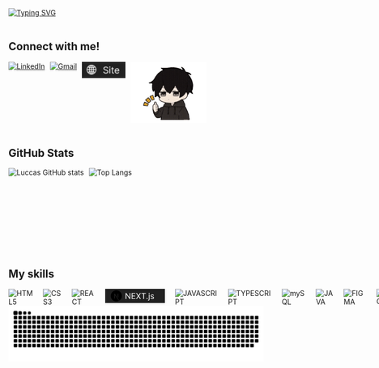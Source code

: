 <div>
    <a href="https://git.io/typing-svg">
        <img src="https://readme-typing-svg.demolab.com?font=Poppins&weight=600&size=25&pause=1000&color=F7F7F7&width=435&lines=Ol%C3%A1!+Eu+sou+Luccas+de+Alencar+%F0%9F%98%80" alt="Typing SVG" />
    </a>
</div>

<br/>

## Connect with me!
<div style="display: flex; gap: 10px;">
    <a href="https://www.linkedin.com/in/luccasalencar/" target="_blank">
        <img src="https://img.shields.io/badge/LinkedIn-0077B5?style=for-the-badge&logo=linkedin&logoColor=white" alt="LinkedIn">
    </a>
    <a href="mailto:luccasdealencar@gmail.com" target="_blank">
        <img src="https://img.shields.io/badge/Gmail-D14836?style=for-the-badge&logo=gmail&logoColor=white" alt="Gmail">
    </a>
    <a href="https://www.linkedin.com/in/luccasalencar/" target="_blank">
        <img src="assets/site.png" alt="Portfólio" style="height: 32px;">
    </a>
    <img src="assets/yo.gif" alt="yo" style="width: 150px;">
</div>

<br/>

## GitHub Stats
<div style="display: flex; align-items: center; gap: 10px;">
    <img 
        src="https://github-readme-stats.vercel.app/api?username=LuccasAlencar&show_icons=true&theme=dark" 
        alt="Luccas GitHub stats" 
        style="height: 150px;"
    >
    <img 
        src="https://github-readme-stats.vercel.app/api/top-langs/?username=LuccasAlencar&layout=compact&theme=dark" 
        alt="Top Langs" 
        style="height: 150px;"
    >
</div>
<br/>

## My skills
<div style="display: flex; align-items: flex-start; gap: 20px;">
    <img align="center" alt="HTML5" src="https://img.shields.io/badge/HTML5-E34F26?style=for-the-badge&logo=html5&logoColor=white">
    <img align="center" alt="CSS3" src="https://img.shields.io/badge/CSS3-1572B6?style=for-the-badge&logo=css3&logoColor=white">
    <img align="center" alt="REACT" src="https://img.shields.io/badge/React-20232A?style=for-the-badge&logo=react&logoColor=61DAFB">
    <img align="center" alt="NEXT" src="assets/next.png">
    <img align="center" alt="JAVASCRIPT" src="https://img.shields.io/badge/JavaScript-F7DF1E?style=for-the-badge&logo=javascript&logoColor=black">
    <img align="center" alt="TYPESCRIPT" src="https://img.shields.io/badge/TypeScript-007ACC?style=for-the-badge&logo=typescript&logoColor=white">
    <img align="center" alt="mySQL" src="https://img.shields.io/badge/MySQL-00000F?style=for-the-badge&logo=mysql&logoColor=white">
    <img align="center" alt="JAVA" src="https://img.shields.io/badge/Java-ED8B00?style=for-the-badge&logo=openjdk&logoColor=white">
    <img align="center" alt="FIGMA" src="https://img.shields.io/badge/Figma-F24E1E?style=for-the-badge&logo=figma&logoColor=white">
    <img align="center" alt="GIT" src="https://img.shields.io/badge/GIT-E44C30?style=for-the-badge&logo=git&logoColor=white">
    <img align="center" alt="GITHUB" src="https://img.shields.io/badge/GitHub-100000?style=for-the-badge&logo=github&logoColor=white">
    <img align="center" alt="JIRA" src="https://img.shields.io/badge/Jira-0052CC?style=for-the-badge&logo=Jira&logoColor=white">
</div>




<picture align="center">
  <source media="(prefers-color-scheme: dark)" srcset="https://raw.githubusercontent.com/LuccasAlencar/LuccasAlencar/output/github-contribution-grid-snake-dark.svg">
  <source media="(prefers-color-scheme: light)" srcset="https://raw.githubusercontent.com/LuccasAlencar/LuccasAlencar/output/github-contribution-grid-snake-dark.svg">
  <img align="center" alt="github contribution grid snake animation" src="https://raw.githubusercontent.com/LuccasAlencar/LuccasAlencar/output/github-contribution-grid-snake.svg">
</picture>
